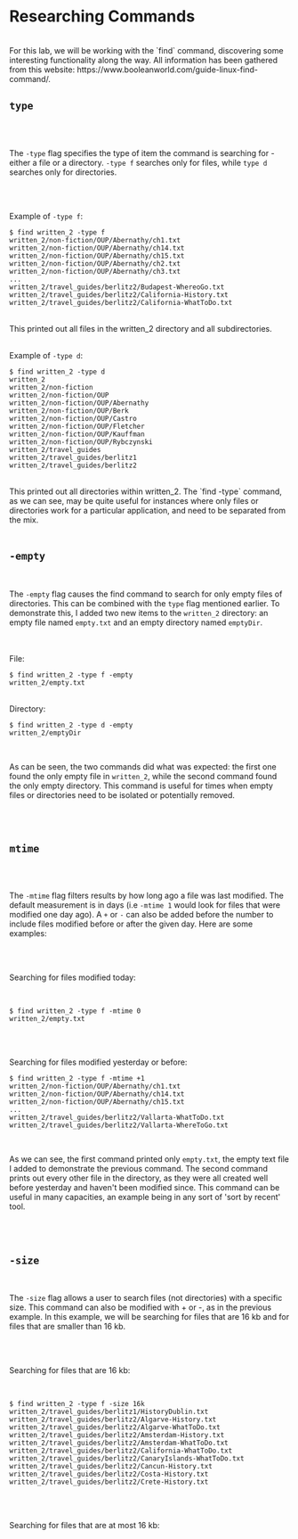 # Researching Commands  

<br>
For this lab, we will be working with the `find` command, discovering some interesting functionality along the way. All information has been gathered from this website: https://www.booleanworld.com/guide-linux-find-command/.
<br>

## `type`

<br>
<br>

The `-type` flag specifies the type of item the command is searching for - either a file or a directory. `-type f` searches only for files, while `type d` searches only for directories. 

<br>
<br>

Example of `-type f`:

```
$ find written_2 -type f
written_2/non-fiction/OUP/Abernathy/ch1.txt
written_2/non-fiction/OUP/Abernathy/ch14.txt
written_2/non-fiction/OUP/Abernathy/ch15.txt
written_2/non-fiction/OUP/Abernathy/ch2.txt
written_2/non-fiction/OUP/Abernathy/ch3.txt
...
written_2/travel_guides/berlitz2/Budapest-WhereoGo.txt
written_2/travel_guides/berlitz2/California-History.txt
written_2/travel_guides/berlitz2/California-WhatToDo.txt
```

<br>
This printed out all files in the written_2 directory and all subdirectories.
<br>
<br>

Example of `-type d`:

```
$ find written_2 -type d
written_2
written_2/non-fiction
written_2/non-fiction/OUP
written_2/non-fiction/OUP/Abernathy
written_2/non-fiction/OUP/Berk
written_2/non-fiction/OUP/Castro
written_2/non-fiction/OUP/Fletcher
written_2/non-fiction/OUP/Kauffman
written_2/non-fiction/OUP/Rybczynski
written_2/travel_guides
written_2/travel_guides/berlitz1
written_2/travel_guides/berlitz2
```

<br>
This printed out all directories within written_2. The `find -type` command, as we can see, may be quite useful for instances where only files or directories work for a particular application, and need to be separated from the mix.
<br>
<br>

## `-empty`

<br>

The `-empty` flag causes the find command to search for only empty files of directories. This can be combined with the `type` flag mentioned earlier. To demonstrate this, I added two new items to the `written_2` directory: an empty file named `empty.txt` and an empty directory named `emptyDir`.

<br>
<br>
File:
<br>

```
$ find written_2 -type f -empty
written_2/empty.txt
```

<br>
Directory:
<br>

```
$ find written_2 -type d -empty
written_2/emptyDir
```

<br>

As can be seen, the two commands did what was expected: the first one found the only empty file in `written_2`, while the second command found the only empty directory. This command is useful for times when empty files or directories need to be isolated or potentially removed.

<br>
<br>

## `mtime`

<br>
<br>

The `-mtime` flag filters results by how long ago a file was last modified. The default measurement is in days (i.e `-mtime 1` would look for files that were modified one day ago). A `+` or `-` can also be added before the number to include files modified before or after the given day. Here are some examples:

<br>
<br>

Searching for files modified today:

<br>

```
$ find written_2 -type f -mtime 0
written_2/empty.txt
```

<br>
<br>

Searching for files modified yesterday or before:
<br>

```
$ find written_2 -type f -mtime +1
written_2/non-fiction/OUP/Abernathy/ch1.txt
written_2/non-fiction/OUP/Abernathy/ch14.txt
written_2/non-fiction/OUP/Abernathy/ch15.txt
...
written_2/travel_guides/berlitz2/Vallarta-WhatToDo.txt
written_2/travel_guides/berlitz2/Vallarta-WhereToGo.txt
```

<br>

As we can see, the first command printed only `empty.txt`, the empty text file I added to demonstrate the previous command. The second command prints out every other file in the directory, as they were all created well before yesterday and haven't been modified since. This command can be useful in many capacities, an example being in any sort of 'sort by recent' tool. 

<br>
<br>

## `-size`

<br>

The `-size` flag allows a user to search files (not directories) with a specific size. This command can also be modified with + or -, as in the previous example. In this example, we will be searching for files that are 16 kb and for files that are smaller than 16 kb. 

<br>
<br>

Searching for files that are 16 kb:

<br>

```
$ find written_2 -type f -size 16k
written_2/travel_guides/berlitz1/HistoryDublin.txt
written_2/travel_guides/berlitz2/Algarve-History.txt
written_2/travel_guides/berlitz2/Algarve-WhatToDo.txt
written_2/travel_guides/berlitz2/Amsterdam-History.txt
written_2/travel_guides/berlitz2/Amsterdam-WhatToDo.txt
written_2/travel_guides/berlitz2/California-WhatToDo.txt
written_2/travel_guides/berlitz2/CanaryIslands-WhatToDo.txt
written_2/travel_guides/berlitz2/Cancun-History.txt
written_2/travel_guides/berlitz2/Costa-History.txt
written_2/travel_guides/berlitz2/Crete-History.txt
```

<br>
<br>

Searching for files that are at most 16 kb:

<br>

```


